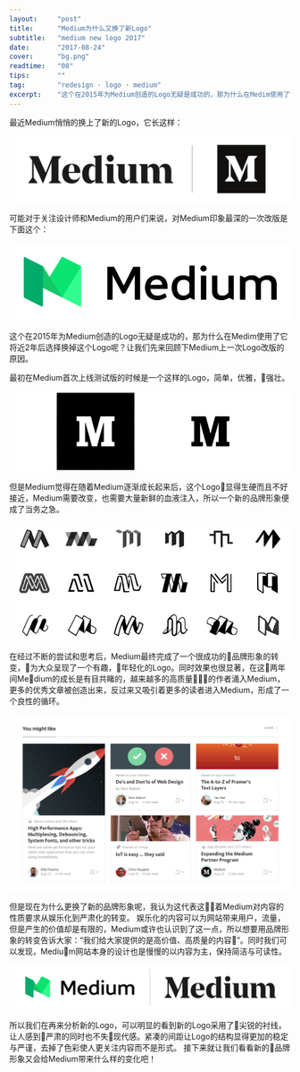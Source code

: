 ```yaml
---
layout:     "post"
title:      "Medium为什么又换了新Logo"
subtitle:   "medium new logo 2017"
date:       "2017-08-24"
cover:      "bg.png"
readtime:   "08"
tips:       ""
tag:        "redesign · logo · medium"
excerpt:    "这个在2015年为Medium创造的Logo无疑是成功的，那为什么在Medim使用了它将近2年后选择换掉这个Logo呢？让我们先来回顾下Medium上一次Logo改版的原因..."
---
```


 最近Medium悄悄的换上了新的Logo，它长这样：

 ![img](/assets/images/post/2017-08-24/1.png)

 可能对于关注设计师和Medium的用户们来说，对Medium印象最深的一次改版是下面这个：

 ![img](/assets/images/post/2017-08-24/2.png)

 这个在2015年为Medium创造的Logo无疑是成功的，那为什么在Medim使用了它将近2年后选择换掉这个Logo呢？让我们先来回顾下Medium上一次Logo改版的原因。

 最初在Medium首次上线测试版的时候是一个这样的Logo，简单，优雅，强壮。

 ![img](/assets/images/post/2017-08-24/3.png)

 但是Medium觉得在随着Medium逐渐成长起来后，这个Logo显得生硬而且不好接近，Medium需要改变，也需要大量新鲜的血液注入，所以一个新的品牌形象便成了当务之急。

 ![img](/assets/images/post/2017-08-24/4.png)

 在经过不断的尝试和思考后，Medium最终完成了一个很成功的品牌形象的转变，为大众呈现了一个有趣，年轻化的Logo。同时效果也很显著，在这两年间Medium的成长是有目共睹的，越来越多的高质量的作者涌入Medium，更多的优秀文章被创造出来，反过来又吸引着更多的读者进入Medium，形成了一个良性的循环。

 ![img](/assets/images/post/2017-08-24/5.png)

 但是现在为什么更换了新的品牌形象呢，我认为这代表这着Medium对内容的性质要求从娱乐化到严肃化的转变。
 娱乐化的内容可以为网站带来用户，流量，但是产生的价值却是有限的，Medium或许也认识到了这一点，所以想要用品牌形象的转变告诉大家：“我们给大家提供的是高价值、高质量的内容”。同时我们可以发现，Medium网站本身的设计也是慢慢的以内容为主，保持简洁与可读性。

  ![img](/assets/images/post/2017-08-24/6.png)

 所以我们在再来分析新的Logo，可以明显的看到新的Logo采用了尖锐的衬线，让人感到严肃的同时也不失现代感。紧凑的间距让Logo的结构显得更加的稳定与严谨，去掉了色彩使人更关注内容而不是形式。
 接下来就让我们看看新的品牌形象又会给Medium带来什么样的变化吧！
